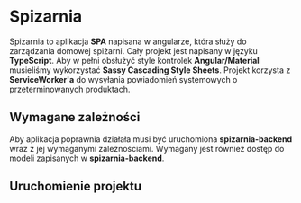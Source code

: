 # Spizarnia

Spizarnia to aplikacja **SPA** napisana w angularze, która służy do zarządzania domowej spiżarni. Cały projekt jest napisany w języku **TypeScript**. Aby w pełni obsłużyć style kontrolek **Angular/Material** musieliśmy wykorzystać **Sassy Cascading Style Sheets**. Projekt korzysta z **ServiceWorker'a** do wysyłania powiadomień systemowych o przeterminowanych produktach. 

## Wymagane zależności

Aby aplikacja poprawnia działała musi być uruchomiona **spizarnia-backend** wraz z jej wymaganymi zależnościami. Wymagany jest również dostęp do modeli zapisanych w **spizarnia-backend**.

## Uruchomienie projektu

